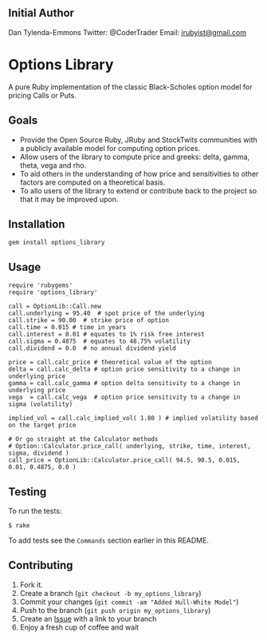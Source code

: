 Initial Author
--------------
Dan Tylenda-Emmons
Twitter: @CoderTrader
Email: jrubyist@gmail.com

Options Library
===============

A pure Ruby implementation of the classic Black-Scholes option model for pricing Calls or Puts.
 
Goals
-------

* Provide the Open Source Ruby, JRuby and StockTwits communities with a publicly available model for computing option prices.
* Allow users of the library to compute price and greeks: delta, gamma, theta, vega and rho.
* To aid others in the understanding of how price and sensitivities to other factors are computed on a theoretical basis.
* To allo users of the library to extend or contribute back to the project so that it may be improved upon.


Installation
-----------

    gem install options_library


Usage
-----

    require 'rubygems'
    require 'options_library'

    call = OptionLib::Call.new
    call.underlying = 95.40  # spot price of the underlying
    call.strike = 90.00  # strike price of option
    call.time = 0.015 # time in years
    call.interest = 0.01 # equates to 1% risk free interest
    call.sigma = 0.4875  # equates to 48.75% volatility
    call.dividend = 0.0  # no annual dividend yield
   
    price = call.calc_price # theoretical value of the option
    delta = call.calc_delta # option price sensitivity to a change in underlying price
    gamma = call.calc_gamma # option delta sensitivity to a change in underlying price
    vega  = call.calc_vega  # option price sensitivity to a change in sigma (volatility)
    
    implied_vol = call.calc_implied_vol( 1.80 ) # implied volatility based on the target price 

    # Or go straight at the Calculator methods
    # Option::Calculator.price_call( underlying, strike, time, interest, sigma, dividend )
    call_price = OptionLib::Calculator.price_call( 94.5, 90.5, 0.015, 0.01, 0.4875, 0.0 ) 

Testing
-------

To run the tests:

    $ rake

To add tests see the `Commands` section earlier in this
README.


Contributing
------------

1. Fork it.
2. Create a branch (`git checkout -b my_options_library`)
3. Commit your changes (`git commit -am "Added Hull-White Model"`)
4. Push to the branch (`git push origin my_options_library`)
5. Create an [Issue][1] with a link to your branch
6. Enjoy a fresh cup of coffee and wait

[1]: http://github.com/github/markup/issues
